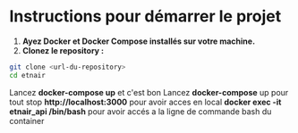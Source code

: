 # Instructions pour démarrer le projet

1. **Ayez Docker et Docker Compose installés sur votre machine.**
2. **Clonez le repository :**

```bash
git clone <url-du-repository>
cd etnair

```

Lancez **docker-compose up** et c'est bon
Lancez **docker-compose** up pour tout stop
**http://localhost:3000** pour avoir acces en local
**docker exec -it etnair_api /bin/bash** pour avoir accés a la ligne de commande bash du container
